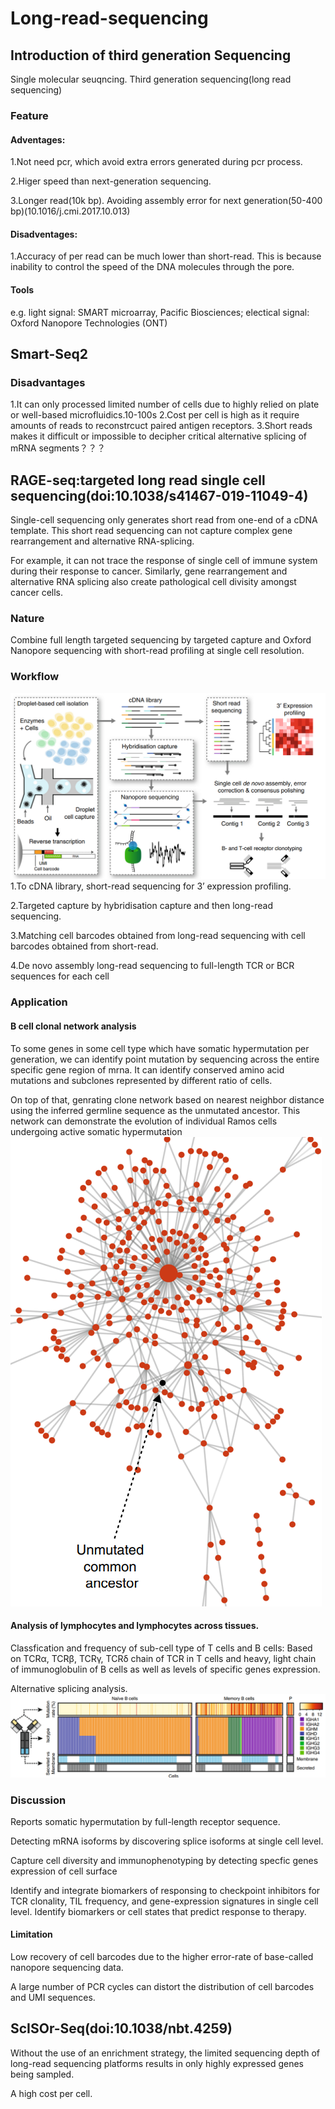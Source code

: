 # Long-read-sequencing
## Introduction of third generation Sequencing 
Single molecular seuqncing.
Third generation sequencing(long read sequencing)
### Feature
#### Adventages:
1.Not need pcr, which avoid extra errors generated during pcr process.

2.Higer speed than next-generation sequencing.

3.Longer read(10k bp). Avoiding assembly error for next generation(50-400 bp)(10.1016/j.cmi.2017.10.013)
#### Disadventages:
1.Accuracy of per read can be much lower than short-read. This is because inability to control the speed of the DNA molecules through the pore.

#### Tools
e.g. light signal: SMART microarray, Pacific Biosciences; electical signal: Oxford Nanopore Technologies (ONT)

## Smart-Seq2
### Disadvantages
1.It can only processed limited number of cells due to highly relied on plate or well-based microfluidics.10-100s
2.Cost per cell is high as it require amounts of reads to reconstrcuct paired antigen receptors.
3.Short reads makes it difficult or impossible to decipher critical alternative splicing of mRNA segments？？？

## RAGE-seq:targeted long read single cell sequencing(doi:10.1038/s41467-019-11049-4)
Single-cell sequencing only generates short read from one-end of a cDNA template. This short read sequencing can not capture complex gene rearrangement and alternative RNA-splicing.

For example, it can not trace the response of single cell of immune system during their response to cancer. Similarly, gene rearrangement and alternative RNA splicing also create pathological cell divisity amongst cancer cells.

### Nature
Combine full length targeted sequencing by targeted capture and Oxford Nanopore sequencing with short-read profiling at single cell resolution.

### Workflow
![RAGE workflow](longread-singlecell-workflow.png)
1.To cDNA library, short-read sequencing for 3’ expression profiling. 

2.Targeted capture by hybridisation capture and then long-read sequencing.

3.Matching cell barcodes obtained from long-read sequencing with cell barcodes obtained from short-read.

4.De novo assembly long-read sequencing to  full-length TCR or BCR sequences for each cell

### Application
#### B cell clonal network analysis
To some genes in some cell type which have somatic hypermutation per generation, we can identify point mutation by sequencing across the entire specific gene region of mrna. It can identify conserved amino acid mutations and subclones represented by different ratio of cells.

On top of that, genrating clone network based on nearest neighbor distance using the inferred germline sequence as the unmutated ancestor. This network can demonstrate the evolution of individual Ramos cells undergoing active somatic hypermutation
![RAGE workflow](clonal-netwrok.png)

#### Analysis of lymphocytes and lymphocytes across tissues.
Classfication and frequency of sub-cell type of T cells and B cells: Based on  TCRα, TCRβ, TCRγ,  TCRδ chain of TCR in T cells and heavy, light chain of immunoglobulin of B cells as well as levels of specific genes expression.

Alternative splicing analysis.
![splicing](alternative-splicing.png)

### Discussion
Reports somatic hypermutation by full-length receptor sequence.

Detecting mRNA isoforms by discovering splice isoforms at single cell level.
 
Capture cell diversity and immunophenotyping by detecting specfic genes expression of cell surface

Identify and integrate biomarkers of responsing to checkpoint inhibitors for TCR clonality, TIL frequency, and gene-expression signatures in single cell level. Identify biomarkers or cell states that predict response to therapy.

#### Limitation
Low recovery of cell barcodes due to the higher error-rate of base-called nanopore sequencing data. 

A large number of PCR cycles can distort the distribution of cell barcodes and UMI sequences.

## ScISOr-Seq(doi:10.1038/nbt.4259)

Without the use of an enrichment strategy, the limited sequencing depth of long-read sequencing platforms results in only highly expressed genes being sampled.

A high cost per cell.
